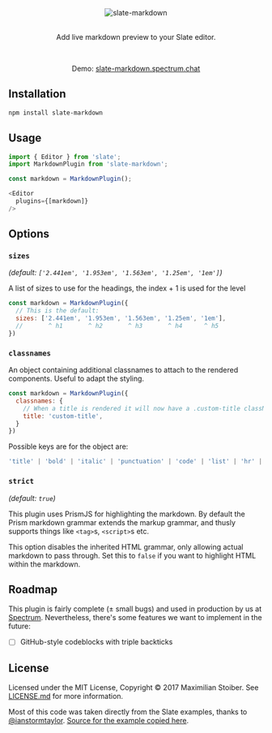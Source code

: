 <div align="center">
  <img alt="slate-markdown" src="https://cloud.githubusercontent.com/assets/7525670/26826026/a457bb8a-4ab7-11e7-8db4-bfe3ac67a726.png" />
  <br />
  <br />
  <p>Add live markdown preview to your Slate editor.</p>
  <br />
  <p>Demo: <a href="https://slate-markdown.spectrum.chat">slate-markdown.spectrum.chat</a></p>
</div>

## Installation

```sh
npm install slate-markdown
```

## Usage

```javascript
import { Editor } from 'slate';
import MarkdownPlugin from 'slate-markdown';

const markdown = MarkdownPlugin();

<Editor
  plugins={[markdown]}
/>
```

## Options

### `sizes`

*(default: `['2.441em', '1.953em', '1.563em', '1.25em', '1em']`)*

A list of sizes to use for the headings, the index + 1 is used for the level

```javascript
const markdown = MarkdownPlugin({
  // This is the default:
  sizes: ['2.441em', '1.953em', '1.563em', '1.25em', '1em'],
  //       ^ h1       ^ h2       ^ h3       ^ h4      ^ h5
})
```

### `classnames`

An object containing additional classnames to attach to the rendered components. Useful to adapt the styling.

```javascript
const markdown = MarkdownPlugin({
  classnames: {
    // When a title is rendered it will now have a .custom-title className
    title: 'custom-title',
  }
})
```

Possible keys are for the object are:

```javascript
'title' | 'bold' | 'italic' | 'punctuation' | 'code' | 'list' | 'hr' | 'url'
```

### `strict`

*(default: `true`)*

This plugin uses PrismJS for highlighting the markdown. By default the Prism markdown grammar extends the markup grammar, and thusly supports things like `<tag>`s, `<script>`s etc.

This option disables the inherited HTML grammar, only allowing actual markdown to pass through. Set this to `false` if you want to highlight HTML within the markdown.

## Roadmap

This plugin is fairly complete (± small bugs) and used in production by us at [Spectrum](https://spectrum.chat). Nevertheless, there's some features we want to implement in the future:

- [ ] GitHub-style codeblocks with triple backticks

## License

Licensed under the MIT License, Copyright ©️ 2017 Maximilian Stoiber. See [LICENSE.md](LICENSE.md) for more information.

Most of this code was taken directly from the Slate examples, thanks to [@ianstormtaylor](https://github.com/ianstormtaylor). [Source for the example copied here](https://github.com/ianstormtaylor/slate/blob/460498b5ddfcecee7439eafe4f4d31cacde69f41/examples/markdown-preview/index.js).
